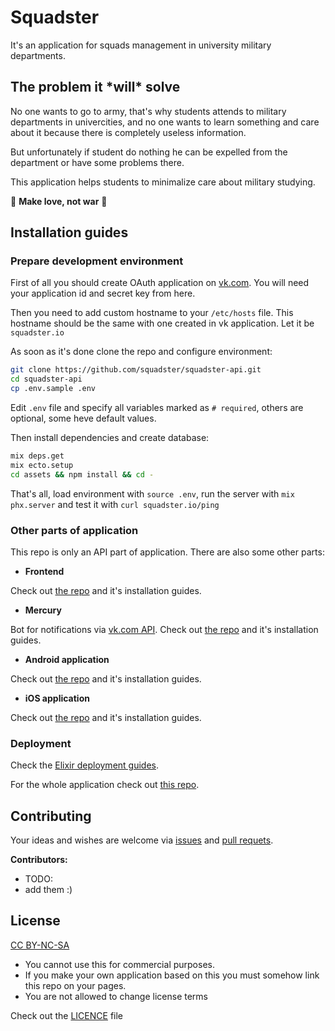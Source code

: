 # Squadster

It's an application for squads management in university military departments.

## The problem it \*will\* solve

No one wants to go to army, that's why students attends to military departments in univercities, and no one wants to learn something and care about it because there is completely useless information.

But unfortunately if student do nothing he can be expelled from the department or have some problems there.

This application helps students to minimalize care about military studying.

🌸 **Make love, not war** 🌸

## Installation guides

### Prepare development environment

First of all you should create OAuth application on [vk.com]("https://vk.com/apps?act=manage"). You will need your application id and secret key from here.

Then you need to add custom hostname to your `/etc/hosts` file. This hostname should be the same with one created in vk application. Let it be `squadster.io`

As soon as it's done clone the repo and configure environment:
```bash
git clone https://github.com/squadster/squadster-api.git
cd squadster-api
cp .env.sample .env
```
Edit `.env` file and specify all variables marked as `# required`, others are optional, some heve default values.

Then install dependencies and create database:
```bash
mix deps.get
mix ecto.setup
cd assets && npm install && cd -
```

That's all, load environment with `source .env`, run the server with `mix phx.server` and test it with `curl squadster.io/ping`

### Other parts of application

This repo is only an API part of application. There are also some other parts:

* **Frontend**

Check out [the repo](https://github.com/squadster/squadster-frontend) and it's installation guides.

* **Mercury**

Bot for notifications via [vk.com API](https://vk.com/dev). Check out [the repo](https://github.com/squadster/mercury) and it's installation guides.

* **Android application**

Check out [the repo](https://github.com/squadster/squadster-android) and it's installation guides.

* **iOS application**

Check out [the repo](https://github.com/squadster/squadster-ios) and it's installation guides.

### Deployment

Check the [Elixir deployment guides](https://hexdocs.pm/phoenix/deployment.html).

For the whole application check out [this repo](https://github.com/squadster/squadster-deployment).

## Contributing

Your ideas and wishes are welcome via [issues](https://github.com/squadster/squadster-api/issues) and [pull requets](https://github.com/squadster/squadster-api/pulls).

**Contributors:**

* TODO:
* add them :)

## License

[CC BY-NC-SA](https://creativecommons.org/licenses/by-nc-sa/4.0)

* You cannot use this for commercial purposes.
* If you make your own application based on this you must somehow link this repo on your pages.
* You are not allowed to change license terms

Check out the [LICENCE](LICENSE.md) file
